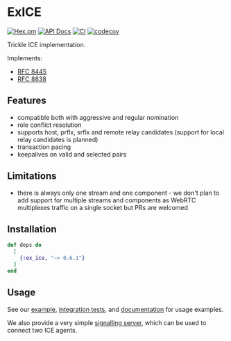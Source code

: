 # ExICE

[![Hex.pm](https://img.shields.io/hexpm/v/ex_ice.svg)](https://hex.pm/packages/ex_ice)
[![API Docs](https://img.shields.io/badge/api-docs-yellow.svg?style=flat)](https://hexdocs.pm/ex_ice)
[![CI](https://img.shields.io/github/actions/workflow/status/elixir-webrtc/ex_ice/ci.yml?logo=github&label=CI)](https://github.com/elixir-webrtc/ex_ice/actions/workflows/ci.yml)
[![codecov](https://codecov.io/gh/elixir-webrtc/ex_ice/graph/badge.svg?token=E98NHC8B00)](https://codecov.io/gh/elixir-webrtc/ex_ice)

Trickle ICE implementation.

Implements:
* [RFC 8445](https://datatracker.ietf.org/doc/html/rfc8445)
* [RFC 8838](https://datatracker.ietf.org/doc/html/rfc8838)

## Features
* compatible both with aggressive and regular nomination
* role conflict resolution
* supports host, prflx, srflx and remote relay candidates (support for local relay candidates is planned)
* transaction pacing
* keepalives on valid and selected pairs

## Limitations
* there is always only one stream and one component -
we don't plan to add support for multiple streams and components
as WebRTC multiplexes traffic on a single socket but PRs are welcomed

## Installation

```elixir
def deps do
  [
    {:ex_ice, "~> 0.6.1"}
  ]
end
```

## Usage

See our [example](https://github.com/elixir-webrtc/ex_ice/tree/master/example), 
[integration tests](https://github.com/elixir-webrtc/ex_ice/blob/master/test/integration/p2p_test.exs),
and [documentation](https://hexdocs.pm/ex_ice/readme.html) for usage examples.

We also provide a very simple [signalling server](https://github.com/elixir-webrtc/ex_ice/tree/master/signalling_server), which can be used
to connect two ICE agents.


